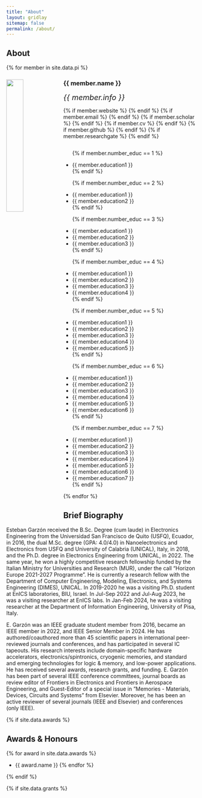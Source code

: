 ```yaml
---
title: "About"
layout: gridlay
sitemap: false
permalink: /about/
---
```


## About 


{% for member in site.data.pi %}

<div class="row">
  <img src="{{ site.url }}{{ site.baseurl }}/images/teampic/{{ member.photo }}" class="img-responsive" width="30%" style="float: left" />
  <h3>{{ member.name }}</h3>
  <i style="font-size:20px">{{ member.info }}</i><br>

  {% if member.website %}<a href="{{ member.website }}" target="_blank"><i class="fa fa-home fa-3x"></i></a> {% endif %}
  {% if member.email %}<a href="mailto:{{ member.email }}" target="_blank"><i class="fa fa-envelope-square fa-3x"></i></a> {% endif %}
  {% if member.scholar %} <a href="{{ member.scholar }}" target="_blank"><i class="ai ai-google-scholar-square ai-3x"></i></a> {% endif %}
  {% if member.cv %} <a href="{{ member.cv }}" target="_blank"><i class="ai ai-cv-square ai-3x"></i></a> {% endif %}
  {% if member.github %} <a href="{{ member.github }}" target="_blank"><i class="fa fa-github-square fa-3x"></i></a> {% endif %}
  {% if member.researchgate %} <a href="{{ member.researchgate }}" target="_blank"><i class="ai ai-researchgate-square ai-3x"></i></a> {% endif %}
  <ul style="overflow: hidden">

  {% if member.number_educ == 1 %}
  <li> {{ member.education1 }} </li>
  {% endif %}

  {% if member.number_educ == 2 %}
  <li> {{ member.education1 }} </li>
  <li> {{ member.education2 }} </li>
  {% endif %}

  {% if member.number_educ == 3 %}
  <li> {{ member.education1 }} </li>
  <li> {{ member.education2 }} </li>
  <li> {{ member.education3 }} </li>
  {% endif %}

  {% if member.number_educ == 4 %}
  <li> {{ member.education1 }} </li>
  <li> {{ member.education2 }} </li>
  <li> {{ member.education3 }} </li>
  <li> {{ member.education4 }} </li>
  {% endif %}

  {% if member.number_educ == 5 %}
  <li> {{ member.education1 }} </li>
  <li> {{ member.education2 }} </li>
  <li> {{ member.education3 }} </li>
  <li> {{ member.education4 }} </li>
  <li> {{ member.education5 }} </li>
  {% endif %}

  {% if member.number_educ == 6 %}
  <li> {{ member.education1 }} </li>
  <li> {{ member.education2 }} </li>
  <li> {{ member.education3 }} </li>
  <li> {{ member.education4 }} </li>
  <li> {{ member.education5 }} </li>
  <li> {{ member.education6 }} </li>
  {% endif %}

  {% if member.number_educ == 7 %}
  <li> {{ member.education1 }} </li>
  <li> {{ member.education2 }} </li>
  <li> {{ member.education3 }} </li>
  <li> {{ member.education4 }} </li>
  <li> {{ member.education5 }} </li>
  <li> {{ member.education6 }} </li>
  <li> {{ member.education7 }} </li>
  {% endif %}

  </ul>
</div>

{% endfor %}

## Brief Biography

Esteban Garzón received the B.Sc. Degree (cum laude) in Electronics Engineering from the Universidad San
Francisco de Quito (USFQ), Ecuador, in 2016, the dual M.Sc. degree (GPA: 4.0/4.0) in Nanoelectronics
and Electronics from USFQ and University of Calabria (UNICAL), Italy, in 2018, and the Ph.D. degree
in Electronics Engineering from UNICAL, in 2022. The same year, he won a highly competitive research
fellowship funded by the Italian Ministry for Universities and Research (MUR), under the call “Horizon
Europe 2021-2027 Programme”. He is currently a research fellow with the Department of Computer
Engineering, Modeling, Electronics, and Systems Engineering (DIMES), UNICAL.
In 2019-2020 he was a visiting Ph.D. student at EnICS laboratories, BIU, Israel. In Jul-Sep 2022 and
Jul-Aug 2023, he was a visiting researcher at EnICS labs. In Jan-Feb 2024, he was a visiting researcher at
the Department of Information Engineering, University of Pisa, Italy.

E. Garzón was an IEEE graduate student member from 2016, became an IEEE member in 2022, and
IEEE Senior Member in 2024. He has authored/coauthored more than 45 scientific papers in international
peer-reviewed journals and conferences, and has participated in several IC tapeouts. His research interests
include domain-specific hardware accelerators, electronics/spintronics, cryogenic memories, and standard
and emerging technologies for logic & memory, and low-power applications. He has received several awards,
research grants, and funding. E. Garzón has been part of several IEEE conference committees, journal
boards as review editor of Frontiers in Electronics and Frontiers in Aerospace Engineering, and Guest-Editor
of a special issue in ”Memories - Materials, Devices, Circuits and Systems” from Elsevier. Moreover, he has
been an active reviewer of several journals (IEEE and Elsevier) and conferences (only IEEE).

{% if site.data.awards %}
## Awards & Honours

{% for award in site.data.awards %}
* {{ award.name }}
{% endfor %}

{% endif %}

{% if site.data.grants %}

<!-- 
## Grants

{% for grant in site.data.grants %}
* {{ grant.name }}
{% endfor %}

{% endif %}
-->

<!-- 
## Collaborators

* <a href="http://colonius.caltech.edu/" target="_blank">Professor Tim Colonius (Department of Mechanical and Civil Engineering, Caltech)</a>
* <a href="https://www.imperial.ac.uk/people/g.rigas" target="_blank">Professor Georgios Rigas (Department of Aeronautics, Imperial College London)</a>
* <a href="http://flowphysics.ucsd.edu/" target="_blank">Professor Oliver Schmidt (Department of Mechanical and Aerospace Engineering, UC San Diego)</a>
* <a href="http://atowne.com/" target="_blank">Professor Aaron Towne (Department of Mechanical Engineering, University of Michigan)</a>
* <a href="https://scholar.google.fr/citations?user=X7P6FUEAAAAJ&hl=fr" target="_blank"> Dr. Peter Jordan (Institut Pprime, CNRS, Universit ́e de Poitiers )</a>
* <a href="http://denissipp.free.fr/" target="_blank"> Dr. Denis Sipp (Research Director at ONERA)</a>
* <a href="http://www.ita.br/~cavalieri" target="_blank"> Professor Andre Cavalieri (Engenharia Aeronáutica, Instituto Tecnológico de Aeronáutica)</a>
* <a href="https://www.cascadetechnologies.com/" target="_blank"> Dr. Guillaume Brès (Director of Operations and Senior Research Scientist, CASCADE Technologies)</a>
-->




